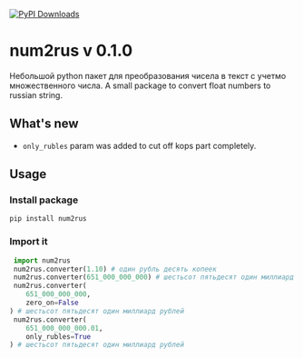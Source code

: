[![PyPI Downloads](https://static.pepy.tech/badge/num2rus)](https://pepy.tech/projects/num2rus)
# num2rus v 0.1.0

Небольшой python пакет для преобразования чисела в текст с учетмо множественного числа. 
A small package to convert float numbers to russian string.

## What's new
- `only_rubles` param was added to cut off kops part completely.

## Usage

### Install package

`pip install num2rus`

### Import it

```python
 import num2rus
 num2rus.converter(1.10) # один рубль десять копеек
 num2rus.converter(651_000_000_000) # шестьсот пятьдесят один миллиард рублей ноль копеек
 num2rus.converter(
    651_000_000_000,
    zero_on=False
) # шестьсот пятьдесят один миллиард рублей
 num2rus.converter(
    651_000_000_000.01,
    only_rubles=True
) # шестьсот пятьдесят один миллиард рублей
```
